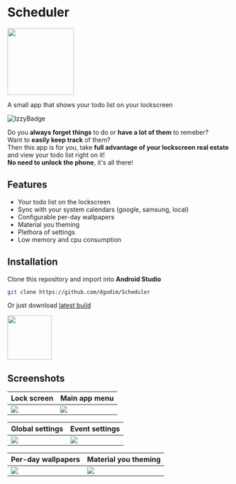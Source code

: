 <h1 id="title">Scheduler</h1>

<img src="https://user-images.githubusercontent.com/34401005/196503825-82b715a6-21ea-4f02-829a-e4109a37b4a9.png" height=150 id="icon"></img>

A small app that shows your todo list on your lockscreen

![IzzyBadge](https://img.shields.io/endpoint?url=https://apt.izzysoft.de/fdroid/api/v1/shield/prototype.xd.scheduler)

Do you **always forget things** to do or **have a lot of them** to remeber? <br>
Want to **easily keep track** of them? <br>
Then this app is for you, take **full advantage of your lockscreen real estate** and view your todo list right on it! <br>
**No need to unlock the phone**, it's all there! <br>

## Features
- Your todo list on the lockscreen
- Sync with your system calendars (google, samsung, local)
- Configurable per-day wallpapers
- Material you theming
- Plethora of settings
- Low memory and cpu consumption

## Installation
Clone this repository and import into **Android Studio**
```bash
git clone https://github.com/dgudim/Scheduler
```
Or just download [latest build](https://github.com/dgudim/Scheduler/releases/latest)

<a href="https://apt.izzysoft.de/fdroid/index/apk/prototype.xd.scheduler"><img src="https://gitlab.com/IzzyOnDroid/repo/-/raw/master/assets/IzzyOnDroid.png" height=100></img></a>

## Screenshots

| Lock screen               | Main app menu              |
| ------------------------- | -------------------------- |
| ![](https://raw.githubusercontent.com/dgudim/Scheduler/master/fastlane/metadata/android/en-US/images/phoneScreenshots/01.jpg) | <img id="thumb" src="https://github.com/dgudim/Scheduler/blob/master/fastlane/metadata/android/en-US/images/phoneScreenshots/02.jpg?raw=true"> |

| Global settings           | Event settings             |
| ------------------------- | -------------------------- |
| ![](https://github.com/dgudim/Scheduler/blob/master/fastlane/metadata/android/en-US/images/phoneScreenshots/03.jpg?raw=true) | ![](https://github.com/dgudim/Scheduler/blob/master/fastlane/metadata/android/en-US/images/phoneScreenshots/04.jpg?raw=true) |

| Per-day wallpapers        | Material you theming       |
| ------------------------- | -------------------------- |
| ![](https://github.com/dgudim/Scheduler/blob/master/fastlane/metadata/android/en-US/images/phoneScreenshots/05.jpg?raw=true) | ![](https://user-images.githubusercontent.com/34401005/198277522-14dc58c7-1ab8-4713-bd3c-58071fa4cf3a.gif) |
